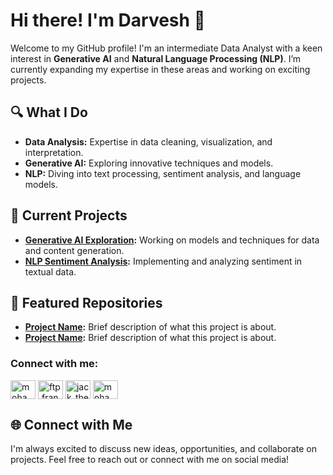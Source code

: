 # Hi there! I'm Darvesh 👋

Welcome to my GitHub profile! I'm an intermediate Data Analyst with a keen interest in **Generative AI** and **Natural Language Processing (NLP)**. I’m currently expanding my expertise in these areas and working on exciting projects.

## 🔍 What I Do

- **Data Analysis:** Expertise in data cleaning, visualization, and interpretation.
- **Generative AI:** Exploring innovative techniques and models.
- **NLP:** Diving into text processing, sentiment analysis, and language models.

## 🚀 Current Projects

- **[Generative AI Exploration](link):** Working on models and techniques for data and content generation.
- **[NLP Sentiment Analysis](link):** Implementing and analyzing sentiment in textual data.

## 🌟 Featured Repositories

- **[Project Name](link):** Brief description of what this project is about.
- **[Project Name](link):** Brief description of what this project is about.

<h3 align="left">Connect with me:</h3>
<a href="https://linkedin.com/in/mohammed-farhan-85746326b" target="blank"><img align="center" src="https://raw.githubusercontent.com/rahuldkjain/github-profile-readme-generator/master/src/images/icons/Social/linked-in-alt.svg" alt="mohammed-farhan-85746326b" height="30" width="40" /></a> <a href="https://fb.com/ftp.fran" target="blank"><img align="center" src="https://raw.githubusercontent.com/rahuldkjain/github-profile-readme-generator/master/src/images/icons/Social/facebook.svg" alt="ftp.fran" height="30" width="40" /></a> <a href="https://instagram.com/jack_the_ripper_08_" target="blank"><img align="center" src="https://raw.githubusercontent.com/rahuldkjain/github-profile-readme-generator/master/src/images/icons/Social/instagram.svg" alt="jack_the_ripper_08_" height="30" width="40" /></a>
<a href="https://twitter.com/mohamma45476883" target="blank"><img align="center" src="https://raw.githubusercontent.com/rahuldkjain/github-profile-readme-generator/master/src/images/icons/Social/twitter.svg" alt="mohamma45476883" height="30" width="40" /></a>

## 🌐 Connect with Me

I'm always excited to discuss new ideas, opportunities, and collaborate on projects. Feel free to reach out or connect with me on social media!
